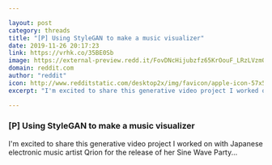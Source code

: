 ```yaml
---

layout: post
category: threads
title: "[P] Using StyleGAN to make a music visualizer"
date: 2019-11-26 20:17:23
link: https://vrhk.co/35BE0Sb
image: https://external-preview.redd.it/FovDNcHijubzfz65KrOouF_LRzLVzm0tDxiftXgJO3Q.jpg?width=480&height=251.308900524&auto=webp&s=dea14feff7e1c622ce6fff48b366d504e79aef67
domain: reddit.com
author: "reddit"
icon: http://www.redditstatic.com/desktop2x/img/favicon/apple-icon-57x57.png
excerpt: "I'm excited to share this generative video project I worked on with Japanese electronic music artist Qrion for the release of her Sine Wave Party..."

---
```


### [P] Using StyleGAN to make a music visualizer

I'm excited to share this generative video project I worked on with Japanese electronic music artist Qrion for the release of her Sine Wave Party...